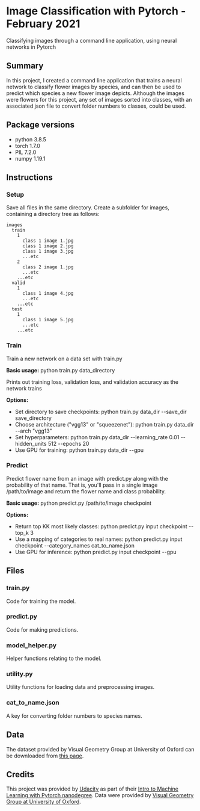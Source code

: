 # Image Classification with Pytorch - February 2021

Classifying images through a command line application, using neural networks in Pytorch

## Summary

In this project, I created a command line application that trains a neural network to classify flower images by species, and can then be used to predict which species a new flower image depicts. Although the images were flowers for this project, any set of images sorted into classes, with an associated json file to convert folder numbers to classes, could be used.

## Package versions

* python 3.8.5
* torch 1.7.0
* PIL 7.2.0
* numpy 1.19.1

## Instructions

### Setup

Save all files in the same directory. Create a subfolder for images, containing a directory tree as follows:
```
images
  train
    1
      class 1 image 1.jpg
      class 1 image 2.jpg
      class 1 image 3.jpg
      ...etc
    2
      class 2 image 1.jpg
      ...etc
    ...etc
  valid
    1
      class 1 image 4.jpg
      ...etc
    ...etc
  test
    1
      class 1 image 5.jpg
      ...etc
    ...etc
```
### Train

Train a new network on a data set with train.py

**Basic usage:** python train.py data_directory

Prints out training loss, validation loss, and validation accuracy as the network trains

**Options:**

* Set directory to save checkpoints: python train.py data_dir --save_dir save_directory
* Choose architecture ("vgg13" or "squeezenet"): python train.py data_dir --arch "vgg13"
* Set hyperparameters: python train.py data_dir --learning_rate 0.01 --hidden_units 512 --epochs 20
* Use GPU for training: python train.py data_dir --gpu

### Predict

Predict flower name from an image with predict.py along with the probability of that name. That is, you'll pass in a single image /path/to/image and return the flower name and class probability.

**Basic usage:** python predict.py /path/to/image checkpoint

**Options:**

* Return top KK most likely classes: python predict.py input checkpoint --top_k 3
* Use a mapping of categories to real names: python predict.py input checkpoint --category_names cat_to_name.json
* Use GPU for inference: python predict.py input checkpoint --gpu

## Files

### train.py

Code for training the model.

### predict.py

Code for making predictions.

### model_helper.py

Helper functions relating to the model.

### utility.py

Utility functions for loading data and preprocessing images.

### cat_to_name.json

A key for converting folder numbers to species names.

## Data

The dataset provided by Visual Geometry Group at University of Oxford can be downloaded from [this page](https://www.robots.ox.ac.uk/~vgg/data/flowers/102/index.html).

## Credits

This project was provided by [Udacity](https://www.udacity.com) as part of their [Intro to Machine Learning with Pytorch nanodegree](https://www.udacity.com/course/intro-to-machine-learning-nanodegree--nd229). Data were provided by [Visual Geometry Group at University of Oxford](https://www.robots.ox.ac.uk/~vgg/data/flowers/102/index.html).

